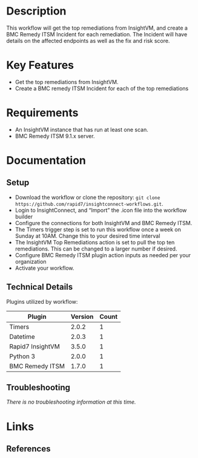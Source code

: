 # Description

This workflow will get the top remediations from InsightVM, and create a BMC Remedy ITSM Incident for each remediation. The Incident will have details on the affected endpoints as well as the fix and risk score.

# Key Features

* Get the top remediations from InsightVM.
* Create a BMC remedy ITSM Incident for each of the top remediations

# Requirements

* An InsightVM instance that has run at least one scan. 
* BMC Remedy ITSM 9.1.x server.

# Documentation

## Setup

* Download the workflow or clone the repository: `git clone https://github.com/rapid7/insightconnect-workflows.git`.
* Login to InsightConnect, and “Import” the .icon file into the workflow builder
* Configure the connections for both InsightVM and BMC Remedy ITSM.
* The Timers trigger step is set to run this workflow once a week on Sunday at 10AM. Change this to your desired time interval
* The InsightVM Top Remediations action is set to pull the top ten remediations. This can be changed to a larger number if desired.
* Configure BMC Remedy ITSM plugin action inputs as needed per your organization
* Activate your workflow.

## Technical Details

Plugins utilized by workflow:

|Plugin|Version|Count|
|----|----|--------|
|Timers|2.0.2|1|
|Datetime|2.0.3|1|
|Rapid7 InsightVM|3.5.0|1|
|Python 3|2.0.0|1|
|BMC Remedy ITSM|1.7.0|1|

## Troubleshooting

_There is no troubleshooting information at this time._

# Links

## References
